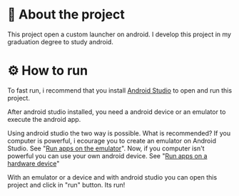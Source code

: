 # 📲 About the project
This project open a custom launcher on android. I develop this project in my graduation degree to study android.

# ⚙️ How to run
To fast run, i recommend that you install [Android Studio](https://developer.android.com/studio) to open and run this project.

After android studio installed, you need a android device or an emulator to execute the android app.

Using android studio the two way is possible. What is recommended? If you computer is powerful, i ecourage you to create an emulator on Android Studio. See "[Run apps on the emulator](https://developer.android.com/studio/run/emulator)". Now, if you computer isn't powerful you can use your own android device. See "[Run apps on a hardware device](https://developer.android.com/studio/run/device)"

With an emulator or a device and with android studio you can open this project and click in "run" button. Its run!